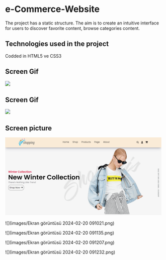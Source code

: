 <h1> e-Commerce-Website</h1>

The project has a static structure. The aim is to create an intuitive interface for users to discover favorite content, browse categories content. 

<h2>Technologies used in the project</h2>

Codded in HTML5 ve CSS3 

<h2>Screen Gif</h2>

![](screen1.gif)

<h2>Screen Gif</h2>

![](screen2.gif)

<h2>Screen picture</h2>

![](images/Ekran%20görüntüsü%202024-02-20%20090928.png)

![](images/Ekran görüntüsü 2024-02-20 091021.png)

![](images/Ekran görüntüsü 2024-02-20 091135.png)

![](images/Ekran görüntüsü 2024-02-20 091207.png)

![](images/Ekran görüntüsü 2024-02-20 091232.png)
